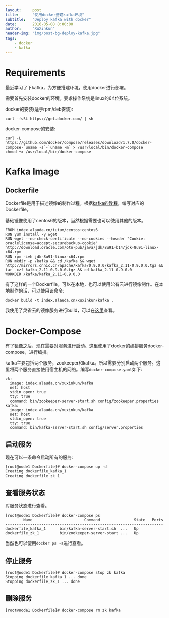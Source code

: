 ```yaml
---
layout:     post
title:      "使用docker搭建kafka环境"
subtitle:   "Deploy kafka with docker"
date:       2016-05-08 8:00:00
author:     "XuXinkun"
header-img: "img/post-bg-deploy-kafka.jpg"
tags:
    - docker
    - kafka
---
```


# Requirements

最近学习了下kafka，为方便搭建环境，使用docker进行部署。

需要首先安装docker的环境。要求操作系统是linux的64位系统。

docker的安装(适于rpm/deb安装):
    
    curl -fsSL https://get.docker.com/ | sh

docker-compose的安装:
    
    curl -L https://github.com/docker/compose/releases/download/1.7.0/docker-compose-`uname -s`-`uname -m` > /usr/local/bin/docker-compose
    chmod +x /usr/local/bin/docker-compose

# Kafka Image

## Dockerfile

Dockerfile是用于描述镜像的制作过程。根据[kafka的教程](http://kafka.apache.org/documentation.html#quickstart_send)，编写对应的Dockerfile。

基础镜像使用了centos6的版本，当然根据需要也可以使用其他的版本。

    FROM index.alauda.cn/tutum/centos:centos6
    RUN yum install -y wget
    RUN wget --no-check-certificate --no-cookies --header "Cookie: oraclelicense=accept-securebackup-cookie"  http://download.oracle.com/otn-pub/java/jdk/8u91-b14/jdk-8u91-linux-x64.rpm
    RUN rpm -ivh jdk-8u91-linux-x64.rpm
    RUN mkdir -p /kafka && cd /kafka && wget http://mirrors.cnnic.cn/apache/kafka/0.9.0.0/kafka_2.11-0.9.0.0.tgz && tar -xzf kafka_2.11-0.9.0.0.tgz && cd kafka_2.11-0.9.0.0
    WORKDIR /kafka/kafka_2.11-0.9.0.0

有了这样的一个Dockerfile，可以在本地，也可以使用公有云进行镜像制作。在本地制作的话，可以使用该命令:
    
    docker build -t index.alauda.cn/xuxinkun/kafka .
    
我使用了灵雀云的镜像服务进行build，可以在[这里](https://hub.alauda.cn/repos/xuxinkun/kafka)查看。

# Docker-Compose 

有了镜像之后，现在需要对服务进行启动。这里使用了docker的编排服务docker-compose，进行编排。

kafka主要包括两个服务，zookeeper和kafka。所以需要分别启动两个服务。这里将两个服务直接使用宿主机的网络。编写`docker-compose.yaml`如下:

    zk:
      image: index.alauda.cn/xuxinkun/kafka
      net: host
      stdin_open: true
      tty: true
      command: bin/zookeeper-server-start.sh config/zookeeper.properties
    kafka:
      image: index.alauda.cn/xuxinkun/kafka
      net: host
      stdin_open: true
      tty: true
      command: bin/kafka-server-start.sh config/server.properties

## 启动服务      
      
现在可以一条命令启动所有的服务:

    [root@node1 Dockerfile]# docker-compose up -d
    Creating dockerfile_kafka_1
    Creating dockerfile_zk_1

## 查看服务状态

对服务状态进行查看。

    [root@node1 Dockerfile]# docker-compose ps
            Name                       Command               State   Ports 
    ----------------------------------------------------------------------
    dockerfile_kafka_1      bin/kafka-server-start.sh  ...   Up            
    dockerfile_zk_1         bin/zookeeper-server-start ...   Up  

当然也可以使用`docker ps -a`进行查看。

## 停止服务

    [root@node1 Dockerfile]# docker-compose stop zk kafka
    Stopping dockerfile_kafka_1 ... done
    Stopping dockerfile_zk_1 ... done

## 删除服务
   
    [root@node1 Dockerfile]# docker-compose rm zk kafka